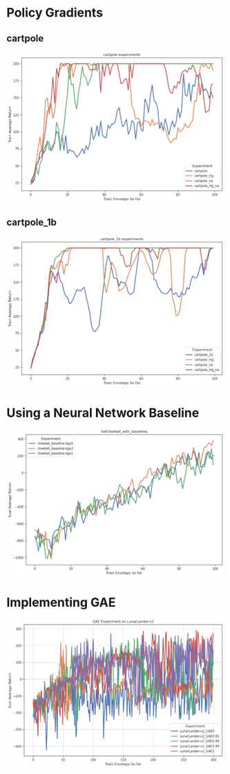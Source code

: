 # Policy Gradients

## cartpole

![](./hw2_pg_cartpole.png)

## cartpole_1b

![](./hw2_pg_cartpole_1b.png)

# Using a Neural Network Baseline

![](./hw2_pg_halfcheetah.png)

# Implementing GAE

![](./hw_pg_lunarlander.png)
